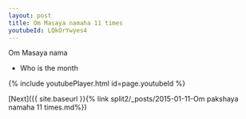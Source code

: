 ```yaml
---
layout: post
title: Om Masaya namaha 11 times
youtubeId: LQkOrYwyes4
---
```

 
 
Om Masaya nama 
 
 -  Who is the month 
 
  
 
  
 
 
 
 
 
 


{% include youtubePlayer.html id=page.youtubeId %}
 
[Next]({{ site.baseurl }}{% link  split2/_posts/2015-01-11-Om pakshaya namaha 11 times.md%})
 
